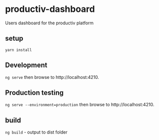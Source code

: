 # productiv-dashboard

Users dashboard for the productiv platform

## setup

`yarn install`

## Development

`ng serve` then browse to http://localhost:4210.

## Production testing

`ng serve --environment=production` then browse to http://localhost:4210.

## build

`ng build` - output to dist folder

